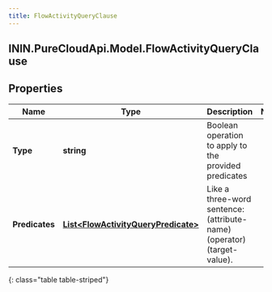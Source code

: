 ```yaml
---
title: FlowActivityQueryClause
---
```

## ININ.PureCloudApi.Model.FlowActivityQueryClause

## Properties

|Name | Type | Description | Notes|
|------------ | ------------- | ------------- | -------------|
| **Type** | **string** | Boolean operation to apply to the provided predicates | |
| **Predicates** | [**List&lt;FlowActivityQueryPredicate&gt;**](FlowActivityQueryPredicate.html) | Like a three-word sentence: (attribute-name) (operator) (target-value). | |
{: class="table table-striped"}


